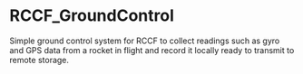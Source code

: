 # RCCF_GroundControl

Simple ground control system for RCCF to collect readings such as gyro and GPS data from a rocket in flight and record it locally ready to transmit to remote storage.
